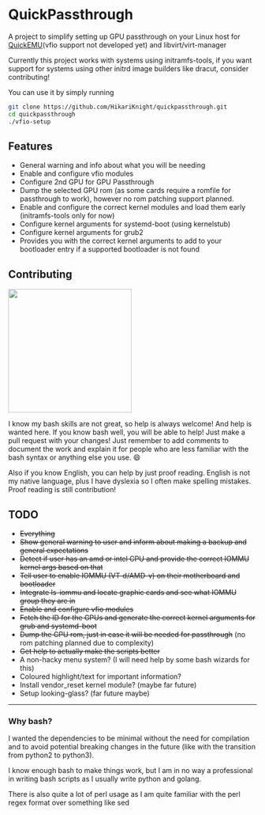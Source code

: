 # QuickPassthrough

A project to simplify setting up GPU passthrough on your Linux host for [QuickEMU](https://github.com/quickemu-project/quickemu)(vfio support not developed yet) and libvirt/virt-manager

Currently this project works with systems using initramfs-tools, if you want support for systems using other initrd image builders like dracut, consider contributing!

You can use it by simply running

```bash
git clone https://github.com/HikariKnight/quickpassthrough.git
cd quickpassthrough
./vfio-setup
```

## Features

* General warning and info about what you will be needing
* Enable and configure vfio modules
* Configure 2nd GPU for GPU Passthrough
* Dump the selected GPU rom (as some cards require a romfile for passthrough to work), however no rom patching support planned.
* Enable and configure the correct kernel modules and load them early (initramfs-tools only for now)
* Configure kernel arguments for systemd-boot (using kernelstub)
* Configure kernel arguments for grub2
* Provides you with the correct kernel arguments to add to your bootloader entry if a supported bootloader is not found

## Contributing

<img src="https://user-images.githubusercontent.com/2557889/156038229-4e70352f-9182-4474-8e32-d14d3ad67566.png" width="250px">

I know my bash skills are not great, so help is always welcome! And help is wanted here.
If you know bash well, you will be able to help! Just make a pull request with your changes!
Just remember to add comments to document the work and explain it for people who are less familiar with the bash syntax or anything else you use. 😄

Also if you know English, you can help by just proof reading. English is not my native language, plus I have dyslexia so I often make spelling mistakes.
Proof reading is still contribution!

## TODO

* ~~Everything~~
* ~~Show general warning to user and inform about making a backup and general expectations~~
* ~~Detect if user has an amd or intel CPU and provide the correct IOMMU kernel args based on that~~
* ~~Tell user to enable IOMMU (VT-d/AMD-v) on their motherboard and bootloader~~
* ~~Integrate ls-iommu and locate graphic cards and see what IOMMU group they are in~~
* ~~Enable and configure vfio modules~~
* ~~Fetch the ID for the GPUs and generate the correct kernel arguments for grub and systemd-boot~~
* ~~Dump the GPU rom, just in case it will be needed for passthrough~~ (no rom patching planned due to complexity)
* ~~Get help to actually make the scripts better~~
* A non-hacky menu system? (I will need help by some bash wizards for this)
* Coloured highlight/text for important information?
* Install vendor_reset kernel module? (maybe far future)
* Setup looking-glass? (far future maybe)

----

### Why bash?

I wanted the dependencies to be minimal without the need for compilation and to avoid potential breaking changes in the future (like with the transition from python2 to python3).

I know enough bash to make things work, but I am in no way a professional in writing bash scripts as I usually write python and golang.

There is also quite a lot of perl usage as I am quite familiar with the perl regex format over something like sed
